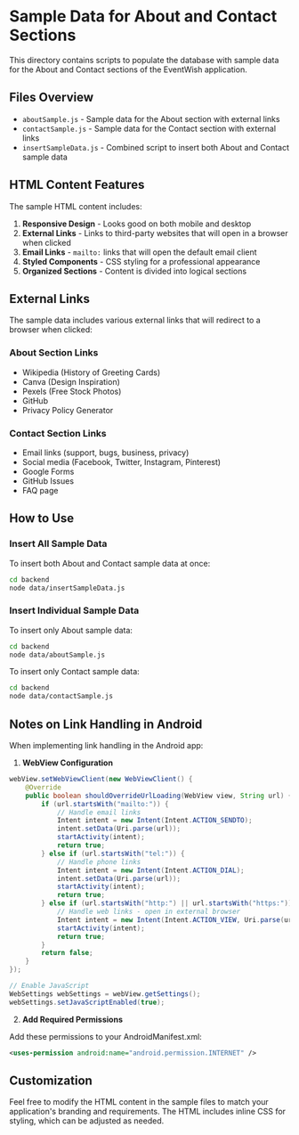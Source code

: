 # Sample Data for About and Contact Sections

This directory contains scripts to populate the database with sample data for the About and Contact sections of the EventWish application.

## Files Overview

- `aboutSample.js` - Sample data for the About section with external links
- `contactSample.js` - Sample data for the Contact section with external links
- `insertSampleData.js` - Combined script to insert both About and Contact sample data

## HTML Content Features

The sample HTML content includes:

1. **Responsive Design** - Looks good on both mobile and desktop
2. **External Links** - Links to third-party websites that will open in a browser when clicked
3. **Email Links** - `mailto:` links that will open the default email client
4. **Styled Components** - CSS styling for a professional appearance
5. **Organized Sections** - Content is divided into logical sections

## External Links

The sample data includes various external links that will redirect to a browser when clicked:

### About Section Links
- Wikipedia (History of Greeting Cards)
- Canva (Design Inspiration)
- Pexels (Free Stock Photos)
- GitHub
- Privacy Policy Generator

### Contact Section Links
- Email links (support, bugs, business, privacy)
- Social media (Facebook, Twitter, Instagram, Pinterest)
- Google Forms
- GitHub Issues
- FAQ page

## How to Use

### Insert All Sample Data

To insert both About and Contact sample data at once:

```bash
cd backend
node data/insertSampleData.js
```

### Insert Individual Sample Data

To insert only About sample data:

```bash
cd backend
node data/aboutSample.js
```

To insert only Contact sample data:

```bash
cd backend
node data/contactSample.js
```

## Notes on Link Handling in Android

When implementing link handling in the Android app:

1. **WebView Configuration**

```java
webView.setWebViewClient(new WebViewClient() {
    @Override
    public boolean shouldOverrideUrlLoading(WebView view, String url) {
        if (url.startsWith("mailto:")) {
            // Handle email links
            Intent intent = new Intent(Intent.ACTION_SENDTO);
            intent.setData(Uri.parse(url));
            startActivity(intent);
            return true;
        } else if (url.startsWith("tel:")) {
            // Handle phone links
            Intent intent = new Intent(Intent.ACTION_DIAL);
            intent.setData(Uri.parse(url));
            startActivity(intent);
            return true;
        } else if (url.startsWith("http:") || url.startsWith("https:")) {
            // Handle web links - open in external browser
            Intent intent = new Intent(Intent.ACTION_VIEW, Uri.parse(url));
            startActivity(intent);
            return true;
        }
        return false;
    }
});

// Enable JavaScript
WebSettings webSettings = webView.getSettings();
webSettings.setJavaScriptEnabled(true);
```

2. **Add Required Permissions**

Add these permissions to your AndroidManifest.xml:

```xml
<uses-permission android:name="android.permission.INTERNET" />
```

## Customization

Feel free to modify the HTML content in the sample files to match your application's branding and requirements. The HTML includes inline CSS for styling, which can be adjusted as needed. 